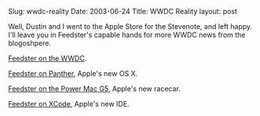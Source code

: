 Slug: wwdc-reality
Date: 2003-06-24
Title: WWDC Reality
layout: post

Well, Dustin and I went to the Apple Store for the Stevenote, and left happy. I&#39;ll leave you in Feedster&#39;s capable hands for more WWDC news from the blogoshpere.

<a href="http://www.feedster.com/search.php?hl=en&amp;ie=UTF-8&amp;q=wwdc&amp;btnG=Search&amp;sort=date">Feedster on the WWDC</a>.

<a href="http://www.feedster.com/search.php?hl=en&amp;ie=UTF-8&amp;q=panther&amp;btnG=Search&amp;sort=date&amp;inrss=&amp;inrssid=">Feedster on Panther</a>, Apple&#39;s new OS X.

<a href="http://www.feedster.com/search.php?hl=en&amp;ie=UTF-8&amp;q=power+mac+g5&amp;btnG=Search&amp;sort=date&amp;inrss=&amp;inrssid=">Feedster on the Power Mac G5</a>, Apple&#39;s new racecar.

<a href="http://www.feedster.com/search.php?hl=en&amp;ie=UTF-8&amp;q=xcode&amp;btnG=Search&amp;sort=date">Feedster on XCode</a>, Apple&#39;s new IDE.
